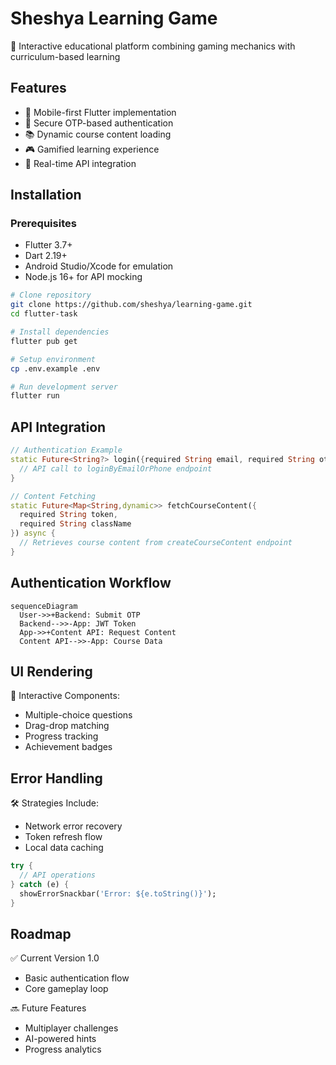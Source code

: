 # Sheshya Learning Game

🚀 Interactive educational platform combining gaming mechanics with curriculum-based learning

## Features
- 📱 Mobile-first Flutter implementation
- 🔐 Secure OTP-based authentication
- 📚 Dynamic course content loading
- 🎮 Gamified learning experience
- 🔄 Real-time API integration

## Installation

### Prerequisites
- Flutter 3.7+ 
- Dart 2.19+
- Android Studio/Xcode for emulation
- Node.js 16+ for API mocking

```bash
# Clone repository
git clone https://github.com/sheshya/learning-game.git
cd flutter-task

# Install dependencies
flutter pub get

# Setup environment
cp .env.example .env

# Run development server
flutter run
```

## API Integration
```dart
// Authentication Example
static Future<String?> login({required String email, required String otp}) async {
  // API call to loginByEmailOrPhone endpoint
}

// Content Fetching
static Future<Map<String,dynamic>> fetchCourseContent({
  required String token, 
  required String className
}) async {
  // Retrieves course content from createCourseContent endpoint
}
```

## Authentication Workflow
```mermaid
sequenceDiagram
  User->>+Backend: Submit OTP
  Backend-->>-App: JWT Token
  App->>+Content API: Request Content
  Content API-->>-App: Course Data
```

## UI Rendering
🎯 Interactive Components:
- Multiple-choice questions
- Drag-drop matching
- Progress tracking
- Achievement badges

## Error Handling
🛠️ Strategies Include:
- Network error recovery
- Token refresh flow
- Local data caching
```dart
try {
  // API operations
} catch (e) {
  showErrorSnackbar('Error: ${e.toString()}');
}
```
    
## Roadmap
✅ Current Version 1.0
- Basic authentication flow
- Core gameplay loop

🔜 Future Features
- Multiplayer challenges
- AI-powered hints
- Progress analytics
